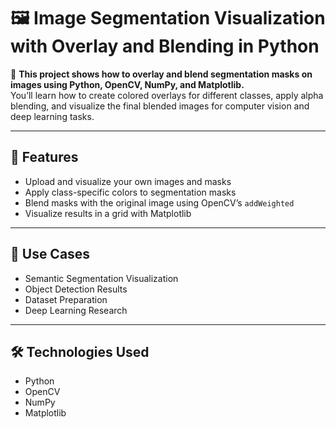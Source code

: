 # 🖼️ Image Segmentation Visualization with Overlay and Blending in Python  

🔴 **This project shows how to overlay and blend segmentation masks on images using Python, OpenCV, NumPy, and Matplotlib.**  
You’ll learn how to create colored overlays for different classes, apply alpha blending, and visualize the final blended images for computer vision and deep learning tasks.  

---

## 🚀 Features
- Upload and visualize your own images and masks  
- Apply class-specific colors to segmentation masks  
- Blend masks with the original image using OpenCV’s `addWeighted`  
- Visualize results in a grid with Matplotlib  

---

## 📌 Use Cases
- Semantic Segmentation Visualization  
- Object Detection Results  
- Dataset Preparation  
- Deep Learning Research  

---

## 🛠️ Technologies Used
- Python  
- OpenCV  
- NumPy  
- Matplotlib  

